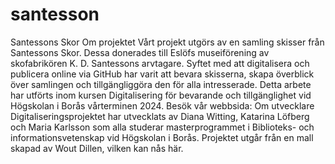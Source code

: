# santesson

Santessons Skor
Om projektet
Vårt projekt utgörs av en samling skisser från Santessons Skor. Dessa donerades till Eslöfs museiförening av skofabrikören K. D. Santessons arvtagare. Syftet med att digitalisera och publicera online via GitHub har varit att bevara skisserna, skapa överblick över samlingen och tillgängliggöra den för alla intresserade. Detta arbete har utförts inom kursen Digitalisering för bevarande och tillgänglighet vid Högskolan i Borås vårterminen 2024. Besök vår webbsida:
Om utvecklare 
Digitaliseringsprojektet har utvecklats av Diana Witting, Katarina Löfberg och Maria Karlsson som alla studerar masterprogrammet i Biblioteks- och informationsvetenskap vid Högskolan i Borås. Projektet utgår från en mall skapad av Wout Dillen, vilken kan nås här.

